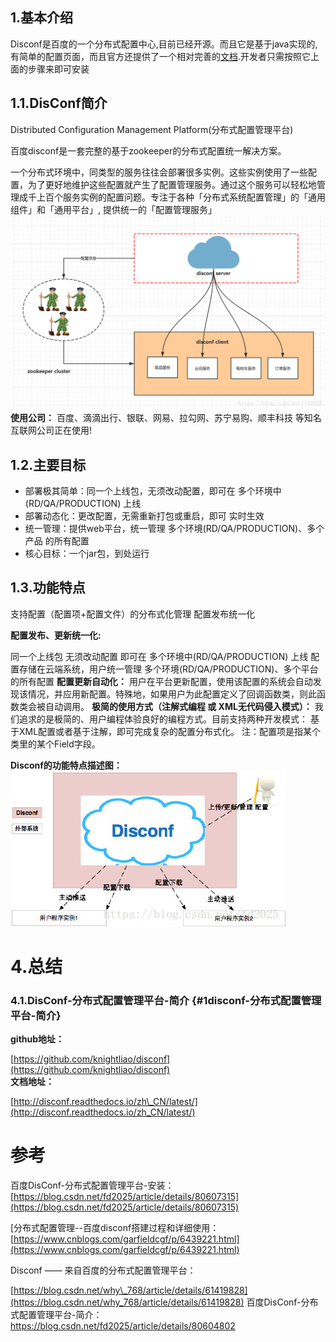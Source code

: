 ## 1.基本介绍

Disconf是百度的一个分布式配置中心,目前已经开源。而且它是基于java实现的,有简单的配置页面，而且官方还提供了一个相对完善的[文档](https://disconf.readthedocs.io/zh_CN/latest/).开发者只需按照它上面的步骤来即可安装

## 1.1.DisConf简介

Distributed Configuration Management Platform\(分布式配置管理平台\)

百度disconf是一套完整的基于zookeeper的分布式配置统一解决方案。

一个分布式环境中，同类型的服务往往会部署很多实例。这些实例使用了一些配置，为了更好地维护这些配置就产生了配置管理服务。通过这个服务可以轻松地管理成千上百个服务实例的配置问题。专注于各种「分布式系统配置管理」的「通用组件」和「通用平台」, 提供统一的「配置管理服务」
![img](/static/image/20180607092944288.png)
**使用公司：** 百度、滴滴出行、银联、网易、拉勾网、苏宁易购、顺丰科技 等知名互联网公司正在使用!
## 1.2.主要目标
* 部署极其简单：同一个上线包，无须改动配置，即可在 多个环境中(RD/QA/PRODUCTION) 上线
* 部署动态化：更改配置，无需重新打包或重启，即可 实时生效
* 统一管理：提供web平台，统一管理 多个环境(RD/QA/PRODUCTION)、多个产品 的所有配置
* 核心目标：一个jar包，到处运行

## 1.3.功能特点

支持配置（配置项+配置文件）的分布式化管理
配置发布统一化

**配置发布、更新统一化:**

同一个上线包 无须改动配置 即可在 多个环境中(RD/QA/PRODUCTION) 上线
配置存储在云端系统，用户统一管理 多个环境(RD/QA/PRODUCTION)、多个平台 的所有配置
**配置更新自动化：**
用户在平台更新配置，使用该配置的系统会自动发现该情况，并应用新配置。特殊地，如果用户为此配置定义了回调函数类，则此函数类会被自动调用。
**极简的使用方式（注解式编程 或 XML无代码侵入模式）：**
我们追求的是极简的、用户编程体验良好的编程方式。目前支持两种开发模式：
基于XML配置或者基于注解，即可完成复杂的配置分布式化。
注：配置项是指某个类里的某个Field字段。

**Disconf的功能特点描述图：**
![img](/static/image/20180607093327344.jpg)

# 4.总结

### 4.1.DisConf-分布式配置管理平台-简介 {#1disconf-分布式配置管理平台-简介}

**github地址：**

[https://github.com/knightliao/disconf](https://github.com/knightliao/disconf)  
**文档地址：**

[http://disconf.readthedocs.io/zh\_CN/latest/](http://disconf.readthedocs.io/zh_CN/latest/)

# 参考

百度DisConf-分布式配置管理平台-安装：  
[https://blog.csdn.net/fd2025/article/details/80607315](https://blog.csdn.net/fd2025/article/details/80607315)

\[分布式配置管理--百度disconf搭建过程和详细使用：  
[https://www.cnblogs.com/garfieldcgf/p/6439221.html](https://www.cnblogs.com/garfieldcgf/p/6439221.html)

Disconf —— 来自百度的分布式配置管理平台：

[https://blog.csdn.net/why\_768/article/details/61419828](https://blog.csdn.net/why_768/article/details/61419828)
百度DisConf-分布式配置管理平台-简介：
https://blog.csdn.net/fd2025/article/details/80604802


